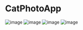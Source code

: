 # CatPhotoApp
![image](https://github.com/Enockodhis/CatPhotoApp/assets/107674019/42c4e421-66fb-4b58-8162-7e88ca99c959)
![image](https://github.com/Enockodhis/CatPhotoApp/assets/107674019/24d3d71d-c766-4ad0-8042-2ca1cc5d6347)
![image](https://github.com/Enockodhis/CatPhotoApp/assets/107674019/5f23cc81-5143-48a9-80d9-8f44ac79ce09)
![image](https://github.com/Enockodhis/CatPhotoApp/assets/107674019/6a8130ce-5709-48b4-9b9c-de711b4906cf)

